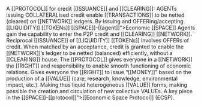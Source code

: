 A [[PROTOCOL]] for credit [[ISSUANCE]] and [[CLEARING]]: AGENTs issuing COLLATERALised credit enable [[TRANSACTIONS]] to be netted (cleared) on [[NETWORK]] ledgers. By issuing and OFFERing/accepting [[LIQUIDITY]] [[TOKENs]] [[SPACE]]-[[agent]]">Economic [[SPACE]] Agents gain the capability to enter the P2P credit and [[CLEARING]] [[NETWORK]]. Reciprocal [[ISSUANCE]] of [[LIQUIDITY]] [[TOKENs]] involves OFFERs of credit. When matched by an acceptance, credit is granted to enable the [[NETWORK]]’s ledger to be netted (balanced) efficiently, without a [[CLEARING]] house. The [[PROTOCOL]] gives everyone in a [[NETWORK]] the [[RIGHT]] and responsibility to enable smooth functioning of economic relations. Gives everyone the [[RIGHT]] to issue “[[MONEY]]” based on the production of a [[VALUE]] (care, research, knowledge, environmental impact, etc.). Making thus liquid heterogeneous [[VALUE]] forms, making possible the creation and circulation of new collective VALUEs. A key piece in the [[SPACE]]-[[protocol]]">[[Economic Space Protocol]] (ECSP).
